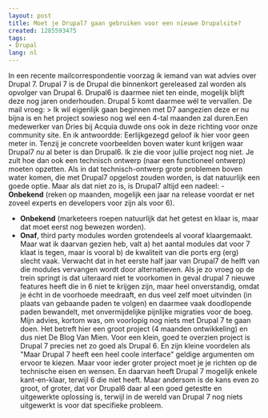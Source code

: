 ```yaml
---
layout: post
title: Moet je Drupal7 gaan gebruiken voor een nieuwe Drupalsite?
created: 1285593475
tags:
- Drupal
lang: nl
---
```

In een recente mailcorrespondentie voorzag ik iemand van wat advies over Drupal 7. Drupal 7 is de Drupal die binnenkort gereleased zal worden als opvolger van Drupal 6. Drupal6 is daarmee niet ten einde, mogelijk blijft deze nog jaren onderhouden. Drupal 5 komt daarmee wél te vervallen. De mail vroeg: > Ik wil eigenlijk gaan beginnen met D7 aangezien deze er nu bijna is en het project sowieso nog wel een 4-tal maanden zal duren.Een medewerker van Dries bij Acquia duwde ons ook in deze richting voor onze community site. En ik antwoordde: Eerlijkgezegd geloof ik hier voor geen meter in. Tenzij je concrete voorbeelden boven water kunt krijgen waar Drupal7 _nu_ al beter is dan Drupal6. Ik zie die voor jullie project nog niet. Je zult hoe dan ook een technisch ontwerp (naar een functioneel ontwerp) moeten opzetten. Als in dat technisch-ontwerp grote problemen boven water komen, die met Drupal7 opgelost zouden worden, is dat natuurlijk een goede optie. Maar als dat niet zo is, is Drupal7 altijd een nadeel:  - **Onbekend** (reken op maanden, mogelijk een jaar na release voordat er net zoveel experts en developers voor zijn als voor 6).
 - **Onbekend** (marketeers roepen natuurlijk dat het getest en klaar is, maar dat moet eerst nog bewezen worden).
 - **Onaf**, third party modules worden grotendeels al vooraf klaargemaakt. Maar wat ik daarvan gezien heb, valt a) het aantal modules dat voor 7 klaat is tegen, maar is vooral b) de kwaliteit van die ports erg (erg) slecht vaak. Verwacht dat in het eerste half jaar van Drupal7 de helft van die modules vervangen wordt door alternatieven.
Als je zo vroeg op de trein springt is dat uiteraard niet te voorkomen in geval drupal 7 nieuwe features heeft die in 6 niet te krijgen zijn, maar heel onverstandig, omdat je écht in de voorhoede meedraaft, en dus veel zelf moet uitvinden (in plaats van gebaande paden te volgen) en daarmee vaak doodlopende paden bewandelt, met onvermijdelijke pijnlijke migraties voor de boeg. Mijn advies, kortom was, om voorlopig nog niets met Drupal 7 te gaan doen. Het betreft hier een groot project (4 maanden ontwikkeling) en dus niet De Blog Van Mien. Voor een klein, goed te overzien project is Drupal 7 precies net zo goed als Drupal 6. En zijn kleine voordelen als "Maar Drupal 7 heeft een heel coole interface" geldige argumenten om ervoor te kiezen. Maar voor ieder groter project moet je je richten op de technische eisen en wensen. En daarvan heeft Drupal 7 mogelijk enkele kant-en-klaar, terwijl 6 die niet heeft. Maar andersom is de kans even zo groot, of groter, dat vor Drupal6 daar al een goed getestte en uitgewerkte oplossing is, terwijl in de wereld van Drupal 7 nog niets uitgewerkt is voor dat specifieke probleem. 
